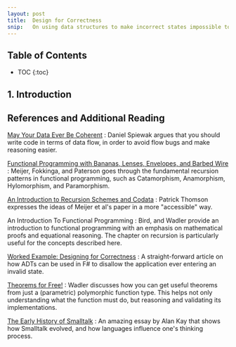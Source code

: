 ```yaml
---
layout: post
title:  Design for Correctness
snip:   On using data structures to make incorrect states impossible to happen.
---
```



## Table of Contents
 *  TOC
{:toc}


## 1. Introduction



## References and Additional Reading

[May Your Data Ever Be Coherent](https://www.youtube.com/watch?v=gVXt1RG_yN0)
: Daniel Spiewak argues that you should write code in terms of data flow,
  in order to avoid flow bugs and make reasoning easier.

[Functional Programming with Bananas, Lenses, Envelopes, and Barbed Wire](http://eprints.eemcs.utwente.nl/7281/01/db-utwente-40501F46.pdf)
: Meijer, Fokkinga, and Paterson goes through the fundamental recursion
  patterns in functional programming, such as Catamorphism, Anamorphism,
  Hylomorphism, and Paramorphism.

[An Introduction to Recursion Schemes and Codata](http://patrickthomson.ghost.io/an-introduction-to-recursion-schemes/)
: Patrick Thomson expresses the ideas of Meijer et al's paper in a more
  "accessible" way.

An Introduction To Functional Programming
: Bird, and Wadler provide an introduction to functional programming with an
  emphasis on mathematical proofs and equational reasoning. The chapter on
  recursion is particularly useful for the concepts described here.

[Worked Example: Designing for Correctness](http://fsharpforfunandprofit.com/posts/designing-for-correctness/)
: A straight-forward article on how ADTs can be used in F# to disallow the
  application ever entering an invalid state.

[Theorems for Free!](http://homepages.inf.ed.ac.uk/wadler/papers/free/free.ps)
: Wadler discusses how you can get useful theorems from just a (parametric)
  polymorphic function type. This helps not only understanding what the
  function must do, but reasoning and validating its implementations.

[The Early History of Smalltalk](http://gagne.homedns.org/~tgagne/contrib/EarlyHistoryST.html)
: An amazing essay by Alan Kay that shows how Smalltalk evolved, and how
  languages influence one's thinking process.



